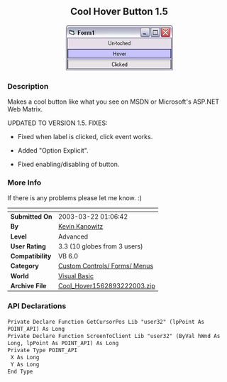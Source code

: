 ﻿<div align="center">

## Cool Hover Button 1\.5

<img src="PIC2003322410482204.jpg">
</div>

### Description

Makes a cool button like what you see on MSDN or Microsoft's ASP.NET Web Matrix.

UPDATED TO VERSION 1.5. FIXES:

- Fixed when label is clicked, click event works.

- Added "Option Explicit".

- Fixed enabling/disabling of button.
 
### More Info
 
If there is any problems please let me know. :)


<span>             |<span>
---                |---
**Submitted On**   |2003-03-22 01:06:42
**By**             |[Kevin Kanowitz](https://github.com/Planet-Source-Code/PSCIndex/blob/master/ByAuthor/kevin-kanowitz.md)
**Level**          |Advanced
**User Rating**    |3.3 (10 globes from 3 users)
**Compatibility**  |VB 6\.0
**Category**       |[Custom Controls/ Forms/  Menus](https://github.com/Planet-Source-Code/PSCIndex/blob/master/ByCategory/custom-controls-forms-menus__1-4.md)
**World**          |[Visual Basic](https://github.com/Planet-Source-Code/PSCIndex/blob/master/ByWorld/visual-basic.md)
**Archive File**   |[Cool\_Hover1562893222003\.zip](https://github.com/Planet-Source-Code/kevin-kanowitz-cool-hover-button-1-5__1-44176/archive/master.zip)

### API Declarations

```
Private Declare Function GetCursorPos Lib "user32" (lpPoint As POINT_API) As Long
Private Declare Function ScreenToClient Lib "user32" (ByVal hWnd As Long, lpPoint As POINT_API) As Long
Private Type POINT_API
 X As Long
 Y As Long
End Type
```





